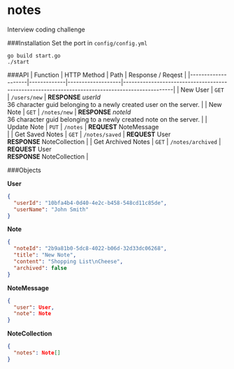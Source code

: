 # notes
Interview coding challenge

###Installation
Set the port in ```config/config.yml```
```
go build start.go
./start
```

###API
| Function           | HTTP Method | Path              | Response / Reqest                                                                              |
|--------------------|-------------|-------------------|------------------------------------------------------------------------------------------------|
| New User           | `GET`       | `/users/new`      | **RESPONSE** *userId* <br/> 36 character guid belonging to a newly created user on the server. |
| New Note           | `GET`       | `/notes/new`      | **RESPONSE** *noteId* <br/> 36 character guid belonging to a newly created note on the server. |
| Update Note        | `PUT`       | `/notes`          | **REQUEST** NoteMessage <br/>                                                                  |
| Get Saved Notes    | `GET`       | `/notes/saved`    | **REQUEST** User<br/>**RESPONSE** NoteCollection                                               |
| Get Archived Notes | `GET`       | `/notes/archived` | **REQUEST** User<br/>**RESPONSE** NoteCollection                                               |

###Objects

**User**
```json
{
  "userId": "10bfa4b4-0d40-4e2c-b458-548cd11c85de", 
  "userName": "John Smith"
}
```
**Note**
```json
{
  "noteId": "2b9a81b0-5dc8-4022-b06d-32d33dc06268",
  "title": "New Note",
  "content": "Shopping List\nCheese",
  "archived": false
}
```
**NoteMessage**
```json
{
  "user": User,
  "note": Note
}
```
**NoteCollection**
```json
{
  "notes": Note[]
}
```